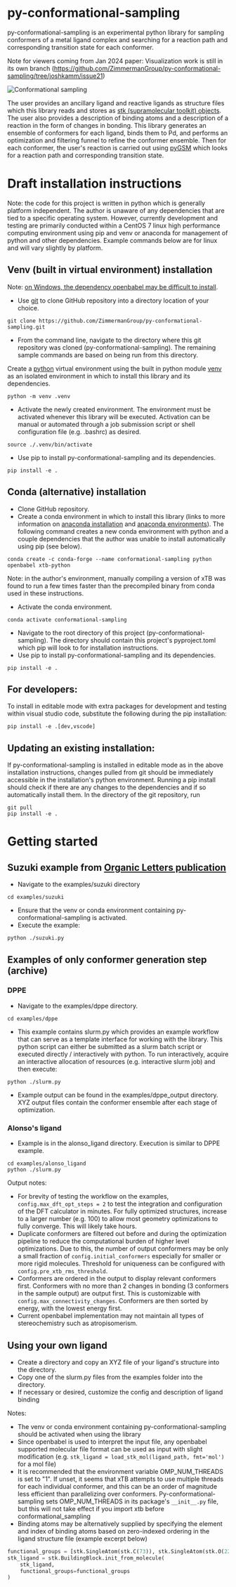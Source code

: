 py-conformational-sampling
==========================

py-conformational-sampling is an experimental python library for sampling conformers of a metal ligand complex and searching for a reaction path and corresponding transition state for each conformer.

Note for viewers coming from Jan 2024 paper: Visualization work is still in its own branch (https://github.com/ZimmermanGroup/py-conformational-sampling/tree/joshkamm/issue21)

![Conformational sampling](https://github.com/ZimmermanGroup/py-conformational-sampling/assets/5794446/ac17c431-3a02-4fb0-a923-d2ea1459b2d8)

The user provides an ancillary ligand and reactive ligands as structure files which this library reads and stores as [stk (supramolecular toolkit) objects](https://stk.readthedocs.io/en/stable/stk.molecular.molecules.building_block.html). The user also provides a description of binding atoms and a description of a reaction in the form of changes in bonding. This library generates an ensemble of conformers for each ligand, binds them to Pd, and performs an optimization and filtering funnel to refine the conformer ensemble. Then for each conformer, the user's reaction is carried out using [pyGSM](https://github.com/ZimmermanGroup/pyGSM) which looks for a reaction path and corresponding transition state.

# Draft installation instructions

Note: the code for this project is written in python which is generally platform independent. The author is unaware of any dependencies that are tied to a specific operating system. However, currently development and testing are primarily conducted within a CentOS 7 linux high performance computing environment using pip and venv or anaconda for management of python and other dependencies. Example commands below are for linux and will vary slightly by platform.

## Venv (built in virtual environment) installation

Note: [on Windows, the dependency openbabel may be difficult to install](https://github.com/openbabel/openbabel/issues/2408#issuecomment-1288847122).

* Use [git](https://git-scm.com/) to clone GitHub repository into a directory location of your choice.

```
git clone https://github.com/ZimmermanGroup/py-conformational-sampling.git
```

* From the command line, navigate to the directory where this git repository was cloned (py-conformational-sampling). The remaining sample commands are based on being run from this directory.

Create a [python](https://www.python.org/downloads/) virtual environment using the built in python module [venv](https://packaging.python.org/en/latest/guides/installing-using-pip-and-virtual-environments/#creating-a-virtual-environment) as an isolated environment in which to install this library and its dependencies.

```
python -m venv .venv
```

* Activate the newly created environment. The environment must be activated whenever this library will be executed. Activation can be manual or automated through a job submission script or shell configuration file (e.g. .bashrc) as desired.

```
source ./.venv/bin/activate
```

* Use pip to install py-conformational-sampling and its dependencies.

```
pip install -e .
```

## Conda (alternative) installation

* Clone GitHub repository.
* Create a conda environment in which to install this library (links to more information on [anaconda installation](https://conda.io/projects/conda/en/latest/user-guide/install/index.html) and [anaconda environments](https://conda.io/projects/conda/en/latest/user-guide/tasks/manage-environments.html)). The following command creates a new conda environment with python and a couple dependencies that the author was unable to install automatically using pip (see below).

```
conda create -c conda-forge --name conformational-sampling python openbabel xtb-python
```

Note: in the author's environment, manually compiling a version of xTB was found to run a few times faster than the precompiled binary from conda used in these instructions.

* Activate the conda environment.

```
conda activate conformational-sampling
```

* Navigate to the root directory of this project (py-conformational-sampling). The directory should contain this project's pyproject.toml which pip will look to for installation instructions.
* Use pip to install py-conformational-sampling and its dependencies.

```
pip install -e .
```

## For developers:

To install in editable mode with extra packages for development and testing within visual studio code, substitute the following during the pip installation:

```
pip install -e .[dev,vscode]
```

## Updating an existing installation:
If py-conformational-sampling is installed in editable mode as in the above installation instructions, changes pulled from git should be immediately accessible in the installation's python environment. Running a pip install should check if there are any changes to the dependencies and if so automatically install them. In the directory of the git repository, run
```
git pull
pip install -e .
```

# Getting started

## Suzuki example from [Organic Letters publication](https://pubs.acs.org/doi/10.1021/acs.orglett.3c04047)

* Navigate to the examples/suzuki directory

```
cd examples/suzuki
```

* Ensure that the venv or conda environment containing py-conformational-sampling is activated.
* Execute the example:

```
python ./suzuki.py
```

## Examples of only conformer generation step (archive)

### DPPE

* Navigate to the examples/dppe directory.

```
cd examples/dppe
```

* This example contains slurm.py which provides an example workflow that can serve as a template interface for working with the library. This python script can either be submitted as a slurm batch script or executed directly / interactively with python. To run interactively, acquire an interactive allocation of resources (e.g. interactive slurm job) and then execute:

```
python ./slurm.py
```

* Example output can be found in the examples/dppe_output directory. XYZ output files contain the conformer ensemble after each stage of optimization.

### Alonso's ligand

* Example is in the alonso_ligand directory. Execution is similar to DPPE example.

```
cd examples/alonso_ligand
python ./slurm.py
```

Output notes:

* For brevity of testing the workflow on the examples, `config.max_dft_opt_steps = 2` to test the integration and configuration of the DFT calculator in minutes. For fully optimized structures, increase to a larger number (e.g. 100) to allow most geometry optimizations to fully converge. This will likely take hours.
* Duplicate conformers are filtered out before and during the optimization pipeline to reduce the computational burden of higher level optimizations. Due to this, the number of output conformers may be only a small fraction of `config.initial_conformers` especially for smaller or more rigid molecules. Threshold for uniqueness can be configured with `config.pre_xtb_rms_threshold`.
* Conformers are ordered in the output to display relevant conformers first. Conformers with no more than 2 changes in bonding (3 conformers in the sample output) are output first. This is customizable with `config.max_connectivity_changes`. Conformers are then sorted by energy, with the lowest energy first.
* Current openbabel implementation may not maintain all types of stereochemistry such as atropisomerism.

## Using your own ligand

* Create a directory and copy an XYZ file of your ligand's structure into the directory.
* Copy one of the slurm.py files from the examples folder into the directory.
* If necessary or desired, customize the config and description of ligand binding

Notes:

* The venv or conda environment containing py-conformational-sampling should be activated when using the library
* Since openbabel is used to interpret the input file, any openbabel supported molecular file format can be used as input with slight modification (e.g. `stk_ligand = load_stk_mol(ligand_path, fmt='mol')` for a mol file)
* It is recommended that the environment variable OMP_NUM_THREADS is set to "1". If unset, it seems that xTB attempts to use multiple threads for each individual conformer, and this can be an order of magnitude less efficient than parallelizing over conformers. Py-conformational-sampling sets OMP_NUM_THREADS in its package's `__init__.py` file, but this will not take effect if you import xtb before conformational_sampling
* Binding atoms may be alternatively supplied by specifying the element and index of binding atoms based on zero-indexed ordering in the ligand structure file (example excerpt below)

```python
functional_groups = [stk.SingleAtom(stk.C(73)), stk.SingleAtom(stk.O(22))]
stk_ligand = stk.BuildingBlock.init_from_molecule(
    stk_ligand,
    functional_groups=functional_groups
)
```

